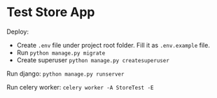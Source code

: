 # Test Store App

Deploy:
* Create `.env` file under project root folder. Fill it as `.env.example` file.
* Run `python manage.py migrate`
* Create superuser `python manage.py createsuperuser`

Run django:
``python manage.py runserver``

Run celery worker:
`celery worker -A StoreTest -E`
